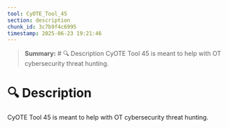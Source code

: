 ```yaml
---
tool: CyOTE_Tool_45
section: description
chunk_id: 3c7b9f4c6995
timestamp: 2025-06-23 19:21:46
---
```


> **Summary:** # 🔍 Description  CyOTE Tool 45 is meant to help with OT cybersecurity threat hunting.

# 🔍 Description

CyOTE Tool 45 is meant to help with OT cybersecurity threat hunting. 